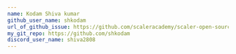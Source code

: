 ```yaml
---
name: Kodam Shiva kumar
github_user_name: shkodam
url_of_github_issue: https://github.com/scaleracademy/scaler-open-source-september-challenge/issues/295
my_git_repo: https://github.com/shkodam
discord_user_name: shiva2808
---
```

